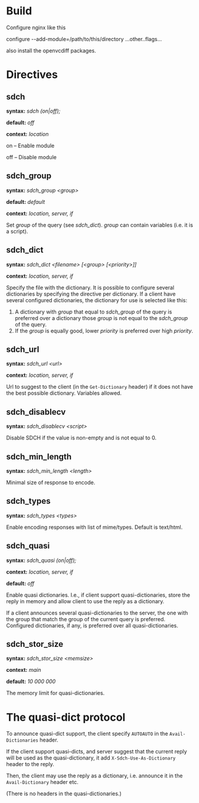 Build
=====

Configure nginx like this

configure --add-module=/path/to/this/directory ...other..flags...

also install the openvcdiff packages.

Directives
=========

sdch
----
**syntax:** *sdch (on|off);*

**default:** *off*

**context:** *location*

on – Enable module

off – Disable module

sdch_group
----------
**syntax:** *sdch_group &lt;group&gt;*

**default:** *default*

**context:** *location, server, if*

Set *group* of the query (see *sdch_dict*). *group* can contain variables 
(i.e. it is a script).

sdch_dict
---------
**syntax:** *sdch_dict &lt;filename&gt; [&lt;group&gt; [&lt;priority&gt;]]*

**context:** *location, server, if*

Specify the file with the dictionary. It is possible to configure several 
dictionaries by specifying the directive per dictionary.
If a client have several configured dictionaries, the dictionary for use is 
selected like this: 
1. A dictionary with *group*  that equal to *sdch_group* of the query is 
preferred over a dictionary those *group* is not equal to the *sdch_group* 
of the query.
2. If the *group* is equally good, lower *priority* is preferred over 
high *priority*.

sdch_url
--------
**syntax:** *sdch_url &lt;url&gt;*

**context:** *location, server, if*

Url to suggest to the client (in the `Get-Dictionary` header) if it does not 
have the best possible dictionary. Variables allowed.

sdch_disablecv
--------------
**syntax:** *sdch_disablecv &lt;script&gt;*

Disable SDCH if the value is non-empty and is not equal to 0.

sdch_min_length
--------------
**syntax:** *sdch_min_length &lt;length&gt;*

Minimal size of response to encode.

sdch_types
---
**syntax:** *sdch_types &lt;types&gt;*

Enable encoding responses with list of mime/types. Default is text/html.

sdch_quasi
----------
**syntax:** *sdch_quasi (on|off);*

**context:** *location, server, if*

**default:** *off*

Enable quasi dictionaries. I.e., if client support quasi-dictionaries, store 
the reply in memory and allow client to use the reply as a dictionary.

If a client announces several quasi-dictionaries to the server, the one with 
the group that match the group of the current query is preferred. Configured 
dictionaries, if any, is preferred over all quasi-dictionaries.

sdch_stor_size
--------------
**syntax:** *sdch_stor_size &lt;memsize&gt;*

**context:** *main*

**default:** *10 000 000*

The memory limit for quasi-dictionaries.

The quasi-dict protocol
=======================
To announce quasi-dict support, the client specify `AUTOAUTO` in 
the `Avail-Dictionaries` header.

If the client support quasi-dicts, and server suggest that the current reply 
will be used as the quasi-dictionary, it add `X-Sdch-Use-As-Dictionary` 
header to the reply. 

Then, the client may use the reply as a dictionary, i.e. announce it in the 
`Avail-Dictionary` header etc.

(There is no headers in the quasi-dictionaries.)
